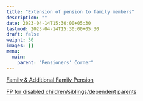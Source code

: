 ```yaml
---
title: "Extension of pension to family members"
description: ""
date: 2023-04-14T15:30:00+05:30
lastmod: 2023-04-14T15:30:00+05:30
draft: false
weight: 30
images: []
menu:
  main:
    parent: "Pensioners' Corner"
---
```


[Family & Additional Family Pension](/images/pension/7A.%20%20Family%20&%20Additional%20Fly%20Pension%20-%20Pages%2026-31%20DAE%20HB%20Pen%202017%20along%20with%20Form.pdf)

[FP for disabled children/siblings/dependent parents](/images/pension/7B.%20%20%20Family%20&%20Additional%20Fly%20Pension%20-%20Pages%2037-39%20DAE%20HB%20Pen%202018.pdf)
